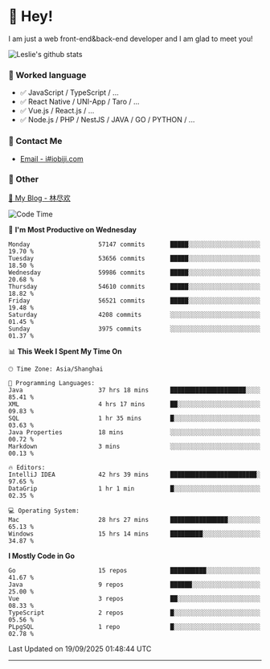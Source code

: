 # 👋 Hey!

I am just a web front-end&back-end developer and I am glad to meet you!

![Leslie's github stats](https://github-readme-stats.vercel.app/api?username=unsafe-ptr&&show_icons=true&&title_color=1abc9c&&icon_color=1abc9c)


### 📝 Worked language

- ✅ JavaScript / TypeScript / ...
- ✅ React Native / UNI-App / Taro / ...
- ✅ Vue.js / React.js / ...
- ✅ Node.js / PHP / NestJS / JAVA / GO / PYTHON / ...

### 📮 Contact Me

- [Email - i#iobiji.com](mailto:i@iobiji.com)


### 🤪 Other

[📌 My Blog - 林尽欢](https://iobiji.com)

<!--START_SECTION:waka-->
![Code Time](http://img.shields.io/badge/Code%20Time-2%2C157%20hrs%2052%20mins-blue)

📅 **I'm Most Productive on Wednesday** 

```text
Monday                   57147 commits       █████░░░░░░░░░░░░░░░░░░░░   19.70 % 
Tuesday                  53656 commits       █████░░░░░░░░░░░░░░░░░░░░   18.50 % 
Wednesday                59986 commits       █████░░░░░░░░░░░░░░░░░░░░   20.68 % 
Thursday                 54610 commits       █████░░░░░░░░░░░░░░░░░░░░   18.82 % 
Friday                   56521 commits       █████░░░░░░░░░░░░░░░░░░░░   19.48 % 
Saturday                 4208 commits        ░░░░░░░░░░░░░░░░░░░░░░░░░   01.45 % 
Sunday                   3975 commits        ░░░░░░░░░░░░░░░░░░░░░░░░░   01.37 % 
```


📊 **This Week I Spent My Time On** 

```text
🕑︎ Time Zone: Asia/Shanghai

💬 Programming Languages: 
Java                     37 hrs 18 mins      █████████████████████░░░░   85.41 % 
XML                      4 hrs 17 mins       ██░░░░░░░░░░░░░░░░░░░░░░░   09.83 % 
SQL                      1 hr 35 mins        █░░░░░░░░░░░░░░░░░░░░░░░░   03.63 % 
Java Properties          18 mins             ░░░░░░░░░░░░░░░░░░░░░░░░░   00.72 % 
Markdown                 3 mins              ░░░░░░░░░░░░░░░░░░░░░░░░░   00.13 % 

🔥 Editors: 
IntelliJ IDEA            42 hrs 39 mins      ████████████████████████░   97.65 % 
DataGrip                 1 hr 1 min          █░░░░░░░░░░░░░░░░░░░░░░░░   02.35 % 

💻 Operating System: 
Mac                      28 hrs 27 mins      ████████████████░░░░░░░░░   65.13 % 
Windows                  15 hrs 14 mins      █████████░░░░░░░░░░░░░░░░   34.87 % 
```

**I Mostly Code in Go** 

```text
Go                       15 repos            ██████████░░░░░░░░░░░░░░░   41.67 % 
Java                     9 repos             ██████░░░░░░░░░░░░░░░░░░░   25.00 % 
Vue                      3 repos             ██░░░░░░░░░░░░░░░░░░░░░░░   08.33 % 
TypeScript               2 repos             █░░░░░░░░░░░░░░░░░░░░░░░░   05.56 % 
PLpgSQL                  1 repo              █░░░░░░░░░░░░░░░░░░░░░░░░   02.78 % 
```




 Last Updated on 19/09/2025 01:48:44 UTC
<!--END_SECTION:waka-->
---
